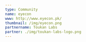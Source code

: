 ```yaml
---
type: Community
name: eyecon
www: http://www.eyecon.pk/
thumbnail: /img/eyecon.png
partnername: Toukan Labs 
partner: ./img/toukan-labs-logo.png
--- 
```

